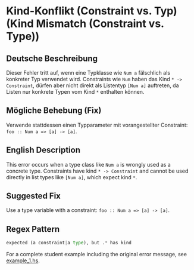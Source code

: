 # Kind-Konflikt (Constraint vs. Typ) (Kind Mismatch (Constraint vs. Type))

## Deutsche Beschreibung
Dieser Fehler tritt auf, wenn eine Typklasse wie `Num a` fälschlich als konkreter Typ verwendet wird. Constraints wie `Num` haben das Kind `* -> Constraint`, dürfen aber nicht direkt als Listentyp `[Num a]` auftreten, da Listen nur konkrete Typen vom Kind `*` enthalten können.

## Mögliche Behebung (Fix)
Verwende stattdessen einen Typparameter mit vorangestellter Constraint: `foo :: Num a => [a] -> [a]`.

## English Description
This error occurs when a type class like `Num a` is wrongly used as a concrete type. Constraints have kind `* -> Constraint` and cannot be used directly in list types like `[Num a]`, which expect kind `*`.

## Suggested Fix
Use a type variable with a constraint: `foo :: Num a => [a] -> [a]`.

## Regex Pattern
```python
expected (a constraint|a type), but .* has kind
```

For a complete student example including the original error message, see [example_1.hs](./example_1.hs).
